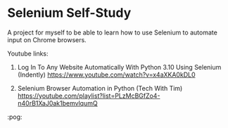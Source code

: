 # Selenium Self-Study
A project for myself to be able to learn how to use Selenium to automate input on Chrome browsers.


Youtube links:

1. Log In To Any Website Automatically With Python 3.10 Using Selenium (Indently)
https://www.youtube.com/watch?v=x4aXKA0kDL0

2. Selenium Browser Automation in Python (Tech With Tim)
https://youtube.com/playlist?list=PLzMcBGfZo4-n40rB1XaJ0ak1bemvlqumQ


:pog:
